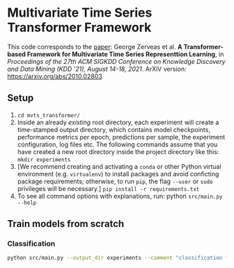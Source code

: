 # Multivariate Time Series Transformer Framework

This code corresponds to the [paper](https://dl.acm.org/doi/10.1145/3447548.3467401): George Zerveas et al. **A Transformer-based Framework for Multivariate Time Series Representtion Learning**, in _Proceedings of the 27th ACM SIGKDD Conference on Knowledge Discovery and Data Mining (KDD '21), August 14-18, 2021_.
ArXiV version: https://arxiv.org/abs/2010.02803

## Setup

1. `cd mvts_transformer/`
2. Inside an already *existing* root directory, each experiment will create a time-stamped output directory, which contains model checkpoints, performance metrics per epoch, predictions per sample, the experiment configuration, log files etc. The following commands assume that you have created a new root directory inside the project directory like this: `mkdir experiments`
3. [We recommend creating and activating a `conda` or other Python virtual environment (e.g. `virtualenv`) to install packages and avoid conficting package requirements; otherwise, to run `pip`, the flag `--user` or `sudo` privileges will be necessary.] `pip install -r requirements.txt`
4. To see all command options with explanations, run: python `src/main.py --help`

## Train models from scratch
### Classification
```bash
python src/main.py --output_dir experiments --comment "classification from Scratch" --name WindTurbinesSensors_TRAIN.ts --records_file Classification_records.xls --data_dir ./WindTurbinesSensors/ --data_class tsra --pattern TRAIN --val_pattern TEST --epochs 10 --lr 0.001 --optimizer RAdam  --pos_encoding learnable  --task classification  --key_metric accuracy
```
